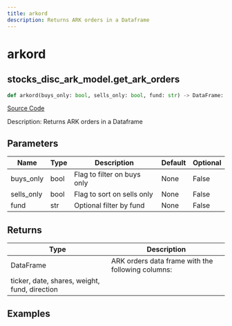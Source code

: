 ```yaml
---
title: arkord
description: Returns ARK orders in a Dataframe
---
```

# arkord

## stocks_disc_ark_model.get_ark_orders

```python
def arkord(buys_only: bool, sells_only: bool, fund: str) -> DataFrame:
```
[Source Code](https://github.com/OpenBB-finance/OpenBBTerminal/tree/main/openbb_terminal/stocks/discovery/ark_model.py#L22)

Description: Returns ARK orders in a Dataframe

## Parameters

| Name | Type | Description | Default | Optional |
| ---- | ---- | ----------- | ------- | -------- |
| buys_only | bool | Flag to filter on buys only | None | False |
| sells_only | bool | Flag to sort on sells only | None | False |
| fund | str | Optional filter by fund | None | False |

## Returns

| Type | Description |
| ---- | ----------- |
| DataFrame | ARK orders data frame with the following columns:
ticker, date, shares, weight, fund, direction |

## Examples

